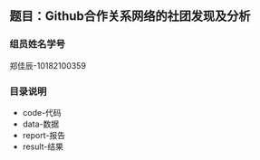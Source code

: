 ## 题目：Github合作关系网络的社团发现及分析

### 组员姓名学号

郑佳辰-10182100359

### 目录说明

 - code-代码
 - data-数据
 - report-报告
 - result-结果